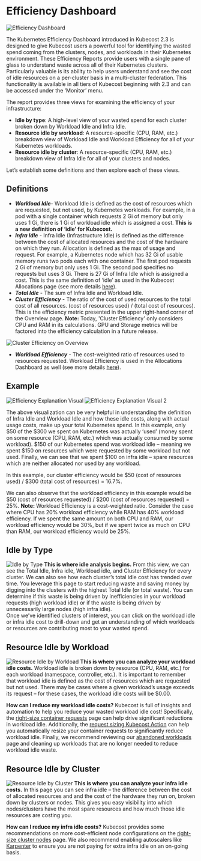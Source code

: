 # Efficiency Dashboard

![Efficiency Dashboard](/images/efficiency-dashboard-1.png)

The Kubernetes Efficiency Dashboard introduced in Kubecost 2.3 is designed to give Kubecost users a powerful tool for identifying the wasted spend coming from the clusters, nodes, and workloads in their Kubernetes environment.
These Efficiency Reports provide users with a single pane of glass to understand waste across all of their Kubernetes clusters. Particularly valuable is its ability to help  users understand and see the cost of idle resources on a per-cluster basis in a multi-cluster federation.
This functionality is available in all tiers of Kubecost beginning with 2.3 and can be accessed under the ‘Monitor’ menu.

The report provides three views for examining the efficiency of your infrastructure:

- **Idle by type**: A high-level view of your wasted spend for each cluster broken down by Workload Idle and Infra Idle.
- **Resource idle by workload**: A resource-specific (CPU, RAM, etc.) breakdown view of Workload Idle and Workload Efficiency for all of your Kubernetes workloads.
- **Resource idle by cluster**: A resource-specific (CPU, RAM, etc.) breakdown view of Infra Idle for all of your clusters and nodes.

Let’s establish some definitions and then explore each of these views.

## Definitions

- _**Workload Idle**_- Workload Idle is defined as the cost of resources which are requested, but not used, by Kubernetes workloads.
For example, in a pod with a single container which requests 2 Gi of memory but only uses 1 Gi, there is 1 Gi of workload idle which is assigned a cost. **This is a new definition of ‘idle’ for Kubecost.**
- _**Infra Idle**_ - Infra Idle (Infrastructure Idle) is defined as the difference between the cost of allocated resources and the cost of the hardware on which they run. Allocation is defined as the max of usage and request.
For example, a Kubernetes node which has 32 Gi of usable memory runs two pods each with one container. The first pod requests 2 Gi of memory but only uses 1 Gi. The second pod specifies no requests but uses 3 Gi. There is 27 Gi of Infra Idle which is assigned a cost. This is the same definition of ‘idle’ as used in the Kubecost Allocations page (see more details [here](/using-kubecost/navigating-the-kubecost-ui/cost-allocation/efficiency-idle.md)).
- _**Total Idle**_ - The sum of Infra Idle and Workload Idle.
- _**Cluster Efficiency**_ - The ratio of the cost of used resources to the total cost of all resources. (cost of resources used) / (total cost of resources). This is the efficiency metric presented in the upper right-hand corner of the Overview page. **Note:** Today, 'Cluster Efficiency' only considers CPU and RAM in its calculations. GPU and Storage metrics will be factored into the efficiency calculation in a future release.

![Cluster Efficiency on Overview](/images/efficiency-cluster-efficiency-on-overview.png)

- _**Workload Efficiency**_ - The cost-weighted ratio of resources used to resources requested. Workload Efficiency is used in the Allocations Dashboard as well (see more details [here](/using-kubecost/navigating-the-kubecost-ui/cost-allocation/README.md)).

## Example

![Efficiency Explanation Visual](/images/efficiency-explanation-visual-1.jpg)
![Efficiency Explanation Visual 2](/images/efficiency-explanation-visual-2.jpg)

The above visualization can be very helpful in understanding the definition of Infra Idle and Workload Idle and how these idle costs, along with actual usage costs, make up your total Kubernetes spend.
In this example, only $50 of the $300 we spent on Kubernetes was actually ‘used’ (money spent on some resource (CPU, RAM, etc.) which was actually consumed by some workload).
$150 of our Kubernetes spend was workload idle – meaning we spent $150 on resources which were requested by some workload but not used. Finally, we can see that we spent $100 on infra idle – spare resources which are neither allocated nor used by any workload.

In this example, our cluster efficiency would be $50 (cost of resources used) / $300 (total cost of resources) = 16.7%.

We can also observe that the workload efficiency in this example would be $50 (cost of resources requested) / $200 (cost of resources requested) = 25%.
**Note:** Workload Efficiency is a cost-weighted ratio. Consider the case where CPU has 20% workload efficiency while RAM has 40% workload efficiency.
If we spent the same amount on both CPU and RAM, our workload efficiency would be 30%, but if we spent twice as much on CPU than RAM, our workload efficiency would be 25%.

## Idle by Type

![Idle by Type](/images/efficiency-dashboard-1.png)
**This is where idle analysis begins.** From this view, we can see the Total Idle, Infra idle, Workload idle, and Cluster Efficiency for every cluster.
We can also see how each cluster’s total idle cost has trended over time. You leverage this page to start reducing waste and saving money by digging into the clusters with the highest Total Idle (or total waste).
You can determine if this waste is being driven by inefficiencies in your workload requests (high workload idle) or if the waste is being driven by unnecessarily large nodes (high infra idle).  
Once we’ve identified clusters of interest, you can click on the workload idle or infra idle cost to drill-down and get an understanding of which workloads or resources are contributing most to your wasted spend.

## Resource Idle by Workload

![Resource Idle by Workload](/images/efficiency-workload-view.png)
**This is where you can analyze your workload idle costs.** Workload idle is broken down by resource (CPU, RAM, etc.) for each workload (namespace, controller, etc.).
It is important to remember that workload idle is defined as the cost of resources which are requested but not used. There may be cases where a given workload’s usage exceeds its request – for these cases, the workload idle costs will be $0.00.

**How can I reduce my workload idle costs?**
Kubecost is full of insights and automation to help you reduce your wasted workload idle cost!
Specifically, the [right-size container requests](/using-kubecost/navigating-the-kubecost-ui/savings/container-request-right-sizing-recommendations.md) page can help drive significant reductions in workload idle.
Additionally, the [request sizing Kubecost Action](/using-kubecost/navigating-the-kubecost-ui/savings/savings-actions.md) can help you automatically resize your container requests to significantly reduce workload idle.
Finally, we recommend reviewing our [abandoned workloads](/using-kubecost/navigating-the-kubecost-ui/savings/abandoned-workloads.md) page and cleaning up workloads that are no longer needed to reduce workload idle waste.

## Resource Idle by Cluster

![Resource Idle by Cluster](/images/efficiency-infraidle-view.png)
**This is where you can analyze your infra idle costs.**  In this page you can see infra idle – the difference between the cost of allocated resources and and the cost of the hardware they run on, broken down by clusters or nodes.
This gives you easy visibility into which nodes/clusters have the most spare resources and how much those idle resources are costing you.

**How can I reduce my infra idle costs?**
Kubecost provides some recommendations on  more cost-efficient node configurations on the [right-size cluster nodes](/using-kubecost/navigating-the-kubecost-ui/savings/cluster-right-sizing-recommendations.md) page. We also recommend enabling autoscalers like [Karpenter](https://karpenter.sh/) to ensure you are not paying for extra infra idle on an on-going basis.
